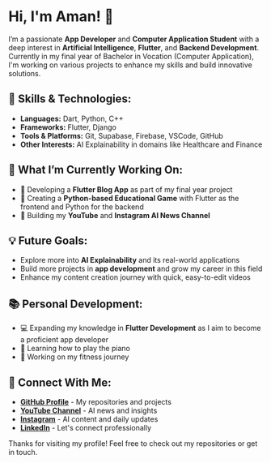 # Hi, I'm Aman! 👋

I’m a passionate **App Developer** and **Computer Application Student** with a deep interest in **Artificial Intelligence**, **Flutter**, and **Backend Development**. Currently in my final year of Bachelor in Vocation (Computer Application), I'm working on various projects to enhance my skills and build innovative solutions.

## 🚀 Skills & Technologies:
- **Languages:** Dart, Python, C++
- **Frameworks:** Flutter, Django
- **Tools & Platforms:** Git, Supabase, Firebase, VSCode, GitHub
- **Other Interests:** AI Explainability in domains like Healthcare and Finance

## 🌱 What I’m Currently Working On:
- 🔹 Developing a **Flutter Blog App** as part of my final year project
- 🔹 Creating a **Python-based Educational Game** with Flutter as the frontend and Python for the backend
- 🔹 Building my **YouTube** and **Instagram AI News Channel**

## 💡 Future Goals:
- Explore more into **AI Explainability** and its real-world applications
- Build more projects in **app development** and grow my career in this field
- Enhance my content creation journey with quick, easy-to-edit videos

## 📚 Personal Development:
- 💻 Expanding my knowledge in **Flutter Development** as I aim to become a proficient app developer
- 🎹 Learning how to play the piano
- 💪 Working on my fitness journey

## 💼 Connect With Me:
- **[GitHub Profile](https://github.com/amannn231)** - My repositories and projects
- **[YouTube Channel](#)** - AI news and insights
- **[Instagram](https://instagram.com/planners07)** - AI content and daily updates
- **[LinkedIn](https://www.linkedin.com/in/aman-maurya-3ba255237?utm_source=share&utm_campaign=share_via&utm_content=profile&utm_medium=android_app)** - Let's connect professionally

Thanks for visiting my profile! Feel free to check out my repositories or get in touch.

